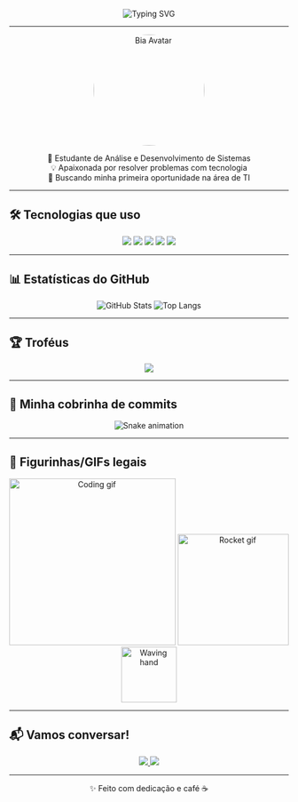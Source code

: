 <!-- Título com efeito digitando -->
<p align="center">
  <img src="https://readme-typing-svg.herokuapp.com?font=Fira+Code&weight=600&size=24&pause=1000&color=F72585&center=true&vCenter=true&random=false&width=500&lines=👋+Olá%2C+eu+sou+a+Bia!;💻+programadora+em+formaçao;🚀+Apaixonada+por+tecnologia+e+código+limpo" alt="Typing SVG" />
</p>

---

<!-- Avatar do perfil -->
<p align="center">
  <img src="https://i.imgur.com/2WZtODq.png" width="200" style="border-radius:50%" alt="Bia Avatar"/>
</p>

<p align="center">
🌱 Estudante de Análise e Desenvolvimento de Sistemas <br>
💡 Apaixonada por resolver problemas com tecnologia <br>
🚀 Buscando minha primeira oportunidade na área de TI
</p>

---

## 🛠️ Tecnologias que uso

<p align="center">
<img src="https://img.shields.io/badge/Python-3776AB?style=for-the-badge&logo=python&logoColor=white"/>
<img src="https://img.shields.io/badge/HTML5-E34F26?style=for-the-badge&logo=html5&logoColor=white"/>
<img src="https://img.shields.io/badge/CSS3-1572B6?style=for-the-badge&logo=css3&logoColor=white"/>
<img src="https://img.shields.io/badge/JavaScript-F7DF1E?style=for-the-badge&logo=javascript&logoColor=black"/>
<img src="https://img.shields.io/badge/Bootstrap-7952B3?style=for-the-badge&logo=bootstrap&logoColor=white"/>
</p>

---

## 📊 Estatísticas do GitHub

<p align="center">
  <img src="https://github-readme-stats.vercel.app/api?username=biazz-codificador&show_icons=true&theme=radical" alt="GitHub Stats"/>
  <img src="https://github-readme-stats.vercel.app/api/top-langs/?username=biazz-codificador&layout=compact&theme=radical" alt="Top Langs"/>
</p>

---

## 🏆 Troféus

<p align="center"> 
  <img src="https://github-profile-trophy.vercel.app/?username=biazz-codificador&theme=radical&no-frame=true&row=1&column=7" />
</p>

---

## 🐍 Minha cobrinha de commits

<p align="center">
  <img src="https://github.com/biazz-codificador/biazz-codificador/blob/output/github-contribution-grid-snake.svg" alt="Snake animation"/>
</p>

---

## 🎉 Figurinhas/GIFs legais

<p align="center">
  <img src="https://media.giphy.com/media/L1R1tvI9svkIWwpVYr/giphy.gif" width="300" alt="Coding gif"/>
  <img src="https://media.giphy.com/media/3o7aD2saalBwwftBIY/giphy.gif" width="200" alt="Rocket gif"/>
  <img src="https://media.giphy.com/media/hvRJCLFzcasrR4ia7z/giphy.gif" width="100" alt="Waving hand"/>
</p>

---

## 📬 Vamos conversar!

<p align="center">
<a href="https://www.linkedin.com/in/SEU-LINKEDIN/">
<img src="https://img.shields.io/badge/LinkedIn-0077B5?style=for-the-badge&logo=linkedin&logoColor=white"/>
</a>
<a href="mailto:SEU-EMAIL">
<img src="https://img.shields.io/badge/Email-D14836?style=for-the-badge&logo=gmail&logoColor=white"/>
</a>
</p>

---

<p align="center">✨ Feito com dedicação e café ☕</p>

